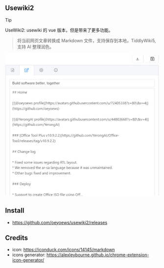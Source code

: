 ## Usewiki2

> [!TIP]
> UseWiki2: usewiki 的 vue 版本，但是带来了更多功能。

> 将当前网页文章转换成 Markdown 文件，支持保存到本地，TiddlyWiki5, 支持 AI 整理润色。

![](./banner.png)

<!-- * element plus, tailwindcss, wxt, vue, axios -->

## Install

* https://github.com/oeyoews/usewiki2/releases

<!-- ## TODO

* welcome page
* tour: https://element-plus.org/zh-CN/component/tour.html
* port 通知优化
* 支持保存到 tiddlywiki
* 右键菜单实现功能，快捷键提示
* 日记模式 支持多条 journal 合并

## Roadmap

* 支持更改 prompt
* 支持保存到 github, such as issues, discussion
* i18n
* codemirror6
* 代码拆分组件
* darkmode
* 统计大小
* extension icon -->

## Credits

* icon: https://iconduck.com/icons/14145/markdown
* icons generator: https://alexleybourne.github.io/chrome-extension-icon-generator/

<!-- ## Doc

* https://developer.chrome.com/docs/extensions/develop/concepts/messaging?hl=zh-cn
* https://wxt.dev/guide/storage.html -->